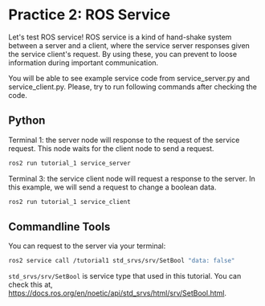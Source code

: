 # Practice 2: ROS Service
Let's test ROS service! ROS service is a kind of hand-shake system between a server and a client, where the service server responses given the service client's request. By using these, you can prevent to loose information during important communication. 

You will be able to see example service code from service_server.py and service_client.py. Please, try to run following commands after checking the code. 


## Python
Terminal 1: the server node will response to the request of the service request. This node waits for the client node to send a request.
~~~~bash
ros2 run tutorial_1 service_server
~~~~
Terminal 3: the service client node will request a response to the server. In this example, we will send a request to change a boolean data.
~~~~bash
ros2 run tutorial_1 service_client
~~~~

## Commandline Tools

You can request to the server via your terminal:

~~~~bash
ros2 service call /tutorial1 std_srvs/srv/SetBool "data: false"
~~~~

`std_srvs/srv/SetBool` is service type that used in this tutorial. You can check this at, https://docs.ros.org/en/noetic/api/std_srvs/html/srv/SetBool.html.
